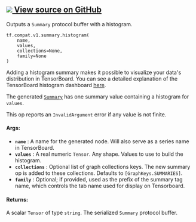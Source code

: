 [ ![](https://tensorflow.google.cn/images/GitHub-Mark-32px.png) View source on
GitHub
](https://github.com/tensorflow/tensorflow/blob/r2.0/tensorflow/python/summary/summary.py#L143-L181)  
---  
  
Outputs a `Summary` protocol buffer with a histogram.

    
    
    tf.compat.v1.summary.histogram(
        name,
        values,
        collections=None,
        family=None
    )
    

Adding a histogram summary makes it possible to visualize your data's
distribution in TensorBoard. You can see a detailed explanation of the
TensorBoard histogram dashboard
[here](https://tensorflow.google.cn/get_started/tensorboard_histograms).

The generated
[`Summary`](https://tensorflow.google.cn/code/tensorflow/core/framework/summary.proto)
has one summary value containing a histogram for `values`.

This op reports an `InvalidArgument` error if any value is not finite.

#### Args:

  * **`name`** : A name for the generated node. Will also serve as a series name in TensorBoard.
  * **`values`** : A real numeric `Tensor`. Any shape. Values to use to build the histogram.
  * **`collections`** : Optional list of graph collections keys. The new summary op is added to these collections. Defaults to `[GraphKeys.SUMMARIES]`.
  * **`family`** : Optional; if provided, used as the prefix of the summary tag name, which controls the tab name used for display on Tensorboard.

#### Returns:

A scalar `Tensor` of type `string`. The serialized `Summary` protocol buffer.

